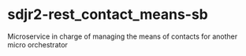 # sdjr2-rest_contact_means-sb
Microservice in charge of managing the means of contacts for another micro orchestrator
